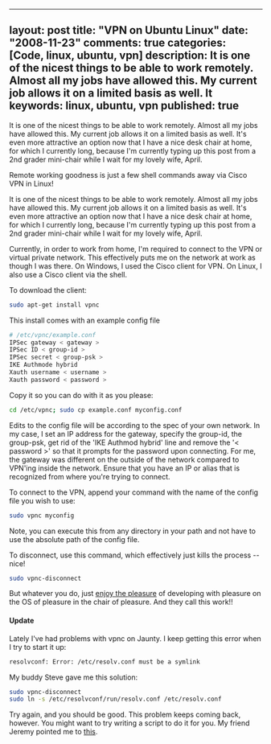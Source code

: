 
---
layout: post
title: "VPN on Ubuntu Linux"
date: "2008-11-23"
comments: true
categories: [Code, linux, ubuntu, vpn]
description: It is one of the nicest things to be able to work remotely.  Almost all my jobs have allowed this.  My current job allows it on a limited basis as well.  It
keywords: linux, ubuntu, vpn
published: true
---

It is one of the nicest things to be able to work remotely.  Almost all my jobs have allowed this.  My current job allows it on a limited basis as well.  It's even more attractive an option now that I have a nice desk chair at home, for which I currently long, because I'm currently typing up this post from a 2nd grader mini-chair while I wait for my lovely wife, April.

Remote working goodness is just a few shell commands away via Cisco VPN in Linux!
<!--more-->

It is one of the nicest things to be able to work remotely.  Almost all my jobs have allowed this.  My current job allows it on a limited basis as well.  It's even more attractive an option now that I have a nice desk chair at home, for which I currently long, because I'm currently typing up this post from a 2nd grader mini-chair while I wait for my lovely wife, April.

Currently, in order to work from home, I'm required to connect to the VPN or virtual private network.  This effectively puts me on the network at work as though I was there.  On Windows, I used the Cisco client for VPN.  On Linux, I also use a Cisco client via the shell.

To download the client:

```bash
sudo apt-get install vpnc
```

This install comes with an example config file

```bash
# /etc/vpnc/example.conf
IPSec gateway < gateway >
IPSec ID < group-id >
IPSec secret < group-psk >
IKE Authmode hybrid
Xauth username < username >
Xauth password < password >
```

Copy it so you can do with it as you please:

```bash
cd /etc/vpnc; sudo cp example.conf myconfig.conf
```

Edits to the config file will be according to the spec of your own network.  In my case, I set an IP address for the gateway, specify the group-id, the group-psk, get rid of the 'IKE Authmod hybrid' line and remove the '< password >' so that it prompts for the password upon connecting.  For me, the gateway was different on the outside of the network compared to VPN'ing inside the network.  Ensure that you have an IP or alias that is recognized from where you're trying to connect.

To connect to the VPN, append your command with the name of the config file you wish to use:

```bash
sudo vpnc myconfig
```

Note, you can execute this from any directory in your path and not have to use the absolute path of the config file.

To disconnect, use this command, which effectively just kills the process -- nice!

```bash
sudo vpnc-disconnect
```

But whatever you do, just <a href="http://www.aprilandjake.com/content/intellij-8m1-ubuntu-8-ultimate-pleasure" />enjoy the pleasure</a> of developing with pleasure on the OS of pleasure in the chair of pleasure.  And they call this work!!

<h4>Update</h4>

Lately I've had problems with vpnc on Jaunty.  I keep getting this error when I try to start it up:

```bash
resolvconf: Error: /etc/resolv.conf must be a symlink
```

My buddy Steve gave me this solution:

```bash
sudo vpnc-disconnect
sudo ln -s /etc/resolvconf/run/resolv.conf /etc/resolv.conf
```

Try again, and you should be good.  This problem keeps coming back, however.  You might want to try writing a script to do it for you.  My friend Jeremy pointed me to <a href="https://bugs.launchpad.net/ubuntu/+source/network-manager/+bug/324233">this</a>.

  
